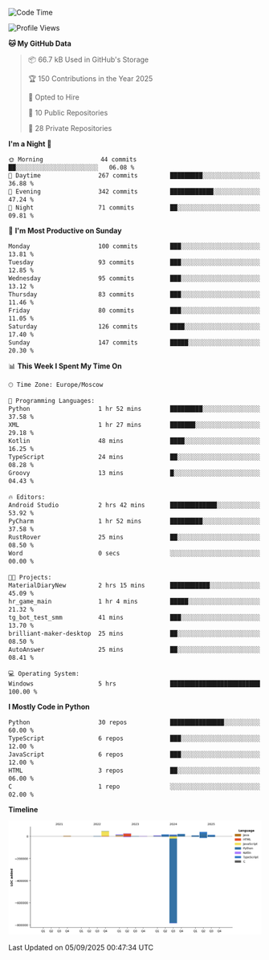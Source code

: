 <!--START_SECTION:waka-->
![Code Time](http://img.shields.io/badge/Code%20Time-811%20hrs%2031%20mins-blue)

![Profile Views](http://img.shields.io/badge/Profile%20Views-1-blue)

**🐱 My GitHub Data** 

> 📦 66.7 kB Used in GitHub's Storage 
 > 
> 🏆 150 Contributions in the Year 2025
 > 
> 💼 Opted to Hire
 > 
> 📜 10 Public Repositories 
 > 
> 🔑 28 Private Repositories 
 > 
**I'm a Night 🦉** 

```text
🌞 Morning                44 commits          ██░░░░░░░░░░░░░░░░░░░░░░░   06.08 % 
🌆 Daytime                267 commits         █████████░░░░░░░░░░░░░░░░   36.88 % 
🌃 Evening                342 commits         ████████████░░░░░░░░░░░░░   47.24 % 
🌙 Night                  71 commits          ██░░░░░░░░░░░░░░░░░░░░░░░   09.81 % 
```
📅 **I'm Most Productive on Sunday** 

```text
Monday                   100 commits         ███░░░░░░░░░░░░░░░░░░░░░░   13.81 % 
Tuesday                  93 commits          ███░░░░░░░░░░░░░░░░░░░░░░   12.85 % 
Wednesday                95 commits          ███░░░░░░░░░░░░░░░░░░░░░░   13.12 % 
Thursday                 83 commits          ███░░░░░░░░░░░░░░░░░░░░░░   11.46 % 
Friday                   80 commits          ███░░░░░░░░░░░░░░░░░░░░░░   11.05 % 
Saturday                 126 commits         ████░░░░░░░░░░░░░░░░░░░░░   17.40 % 
Sunday                   147 commits         █████░░░░░░░░░░░░░░░░░░░░   20.30 % 
```


📊 **This Week I Spent My Time On** 

```text
🕑︎ Time Zone: Europe/Moscow

💬 Programming Languages: 
Python                   1 hr 52 mins        █████████░░░░░░░░░░░░░░░░   37.58 % 
XML                      1 hr 27 mins        ███████░░░░░░░░░░░░░░░░░░   29.18 % 
Kotlin                   48 mins             ████░░░░░░░░░░░░░░░░░░░░░   16.25 % 
TypeScript               24 mins             ██░░░░░░░░░░░░░░░░░░░░░░░   08.28 % 
Groovy                   13 mins             █░░░░░░░░░░░░░░░░░░░░░░░░   04.43 % 

🔥 Editors: 
Android Studio           2 hrs 42 mins       █████████████░░░░░░░░░░░░   53.92 % 
PyCharm                  1 hr 52 mins        █████████░░░░░░░░░░░░░░░░   37.58 % 
RustRover                25 mins             ██░░░░░░░░░░░░░░░░░░░░░░░   08.50 % 
Word                     0 secs              ░░░░░░░░░░░░░░░░░░░░░░░░░   00.00 % 

🐱‍💻 Projects: 
MaterialDiaryNew         2 hrs 15 mins       ███████████░░░░░░░░░░░░░░   45.09 % 
hr_game_main             1 hr 4 mins         █████░░░░░░░░░░░░░░░░░░░░   21.32 % 
tg_bot_test_smm          41 mins             ███░░░░░░░░░░░░░░░░░░░░░░   13.70 % 
brilliant-maker-desktop  25 mins             ██░░░░░░░░░░░░░░░░░░░░░░░   08.50 % 
AutoAnswer               25 mins             ██░░░░░░░░░░░░░░░░░░░░░░░   08.41 % 

💻 Operating System: 
Windows                  5 hrs               █████████████████████████   100.00 % 
```

**I Mostly Code in Python** 

```text
Python                   30 repos            ███████████████░░░░░░░░░░   60.00 % 
TypeScript               6 repos             ███░░░░░░░░░░░░░░░░░░░░░░   12.00 % 
JavaScript               6 repos             ███░░░░░░░░░░░░░░░░░░░░░░   12.00 % 
HTML                     3 repos             ██░░░░░░░░░░░░░░░░░░░░░░░   06.00 % 
C                        1 repo              ░░░░░░░░░░░░░░░░░░░░░░░░░   02.00 % 
```



**Timeline**

![Lines of Code chart](https://raw.githubusercontent.com/adlemx/adlemx/main/assets/bar_graph.png)


 Last Updated on 05/09/2025 00:47:34 UTC
<!--END_SECTION:waka-->
